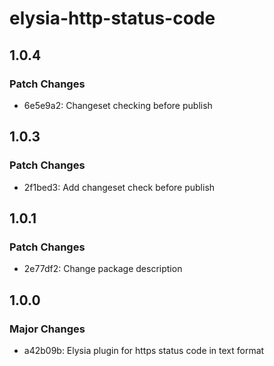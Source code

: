 # elysia-http-status-code

## 1.0.4

### Patch Changes

- 6e5e9a2: Changeset checking before publish

## 1.0.3

### Patch Changes

- 2f1bed3: Add changeset check before publish

## 1.0.1

### Patch Changes

- 2e77df2: Change package description

## 1.0.0

### Major Changes

- a42b09b: Elysia plugin for https status code in text format
